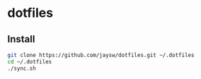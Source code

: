 dotfiles
========

Install
-------

```sh
git clone https://github.com/jaysw/dotfiles.git ~/.dotfiles
cd ~/.dotfiles
./sync.sh
```
